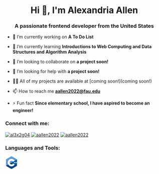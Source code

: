 <h1 align="center">Hi 👋, I'm Alexandria Allen</h1>
<h3 align="center">A passionate frontend developer from the United States</h3>

- 🔭 I’m currently working on **A To Do List**

- 🌱 I’m currently learning **Introductions to Web Computing and Data Structures and Algorithm Analysis**

- 👯 I’m looking to collaborate on **a project soon!**

- 🤝 I’m looking for help with **a project soon!**

- 👨‍💻 All of my projects are available at [coming soon!](coming soon!)

- 📫 How to reach me **aallen2022@fau.edu**

- ⚡ Fun fact **Since elementary school, I have aspired to become an engineer!**

<h3 align="left">Connect with me:</h3>
<p align="left">
<a href="[https://instagram.com/al3x2g04](https://www.instagram.com/al3x_2g04/)" target="blank"><img align="center" src="https://raw.githubusercontent.com/rahuldkjain/github-profile-readme-generator/master/src/images/icons/Social/instagram.svg" alt="al3x2g04" height="30" width="40" /></a>
<a href="https://www.hackerrank.com/aallen2022" target="blank"><img align="center" src="https://raw.githubusercontent.com/rahuldkjain/github-profile-readme-generator/master/src/images/icons/Social/hackerrank.svg" alt="aallen2022" height="30" width="40" /></a>
<a href="https://www.leetcode.com/aallen2022" target="blank"><img align="center" src="https://raw.githubusercontent.com/rahuldkjain/github-profile-readme-generator/master/src/images/icons/Social/leet-code.svg" alt="aallen2022" height="30" width="40" /></a>
</p>

<h3 align="left">Languages and Tools:</h3>
<p align="left"> <a href="https://www.w3schools.com/cpp/" target="_blank" rel="noreferrer"> <img src="https://raw.githubusercontent.com/devicons/devicon/master/icons/cplusplus/cplusplus-original.svg" alt="cplusplus" width="40" height="40"/> </a> </p>

